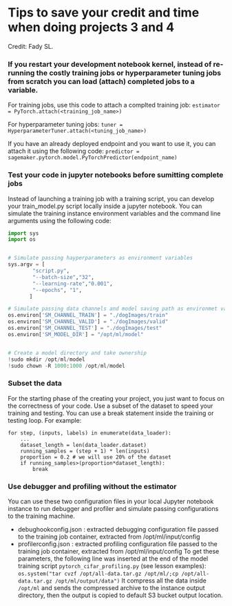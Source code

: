 # Tips to save your credit and time when doing projects 3 and 4

Credit: Fady SL.

### If you restart your development notebook kernel, instead of re-running the costly training jobs or hyperparameter tuning jobs from scratch you can load (attach) completed jobs to a variable.
For training jobs, use this code to attach a complted training job:
`estimator = PyTorch.attach(<training_job_name>)`

For hyperparameter tuning jobs:
`tuner = HyperparameterTuner.attach(<tuning_job_name>)`

If you have an already deployed endpoint and you want to use it, you can attach it using the following code:
`predictor = sagemaker.pytorch.model.PyTorchPredictor(endpoint_name)`

### Test your code in jupyter notebooks before sumitting complete jobs
Instead of launching a training job with a training script, you can develop your train_model.py script locally inside a jupyter notebook. You can simulate the training instance environment variables and the command line arguments using the following code:
```python
import sys
import os


# Simulate passing hayperparameters as environment variables
sys.argv = [
        "script.py", 
        "--batch-size","32",
        "--learning-rate","0.001", 
        "--epochs", "1", 
       ]

# Simulate passing data channels and model saving path as environmet variables:
os.environ['SM_CHANNEL_TRAIN'] = "./dogImages/train"
os.environ['SM_CHANNEL_VALID'] = "./dogImages/valid"
os.environ['SM_CHANNEL_TEST'] = "./dogImages/test"
os.environ['SM_MODEL_DIR'] = "/opt/ml/model"


# Create a model directory and take ownership 
!sudo mkdir /opt/ml/model
!sudo chown -R 1000:1000 /opt/ml/model
```

### Subset the data
For the starting phase of the creating your project, you just want to focus on the correctness of your code. Use a subset of the dataset to speed your training and testing. You can use a break statement inside the training or testing loop. For example:
```
for step, (inputs, labels) in enumerate(data_loader):
    ...
    dataset_length = len(data_loader.dataset)
    running_samples = (step + 1) * len(inputs)
    proportion = 0.2 # we will use 20% of the dataset
    if running_samples>(proportion*dataset_length):
        break
```

### Use debugger and profiling without the estimator

You can use these two configuration files in your local Jupyter notebook instance to run debugger and profiler and simulate passing configurations to the training machine.
 * debughookconfig.json : extracted debugging configuration file passed to the training job container, extracted from /opt/ml/input/config
 * profilerconfig.json : extracted profiling configuration file passed to the training job container, extracted from /opt/ml/input/config
To get these parameters, the following line was inserted at the end of the model training script `pytorch_cifar_profiling.py` (see lesson examples):
`os.system("tar cvzf /opt/all-data.tar.gz /opt/ml/;cp /opt/all-data.tar.gz /opt/ml/output/data")`
It compress all the data inside `/opt/ml` and sends the compressed archive to the instance output directory, then the output is copied to default S3 bucket output location.
